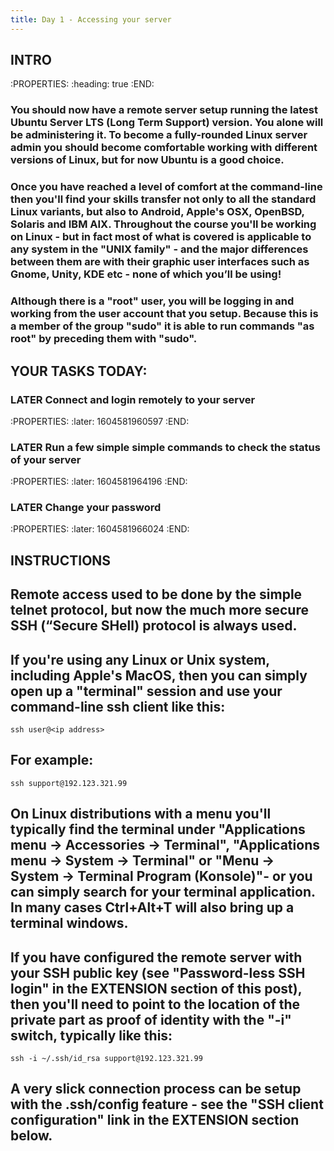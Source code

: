 ```yaml
---
title: Day 1 - Accessing your server
---
```


## INTRO
:PROPERTIES:
:heading: true
:END:
### You should now have a remote server setup running the latest Ubuntu Server LTS (Long Term Support) version. You alone will be administering it. To become a fully-rounded Linux server admin you should become comfortable working with different versions of Linux, but for now Ubuntu is a good choice.
### Once you have reached a level of comfort at the command-line then you'll find your skills transfer not only to all the standard Linux variants, but also to Android, Apple's OSX, OpenBSD, Solaris and IBM AIX. Throughout the course you'll be working on Linux - but in fact most of what is covered is applicable to any system in the "UNIX family" - and the major differences between them are with their graphic user interfaces such as Gnome, Unity, KDE etc - none of which you’ll be using!
### Although there is a "root" user, you will be logging in and working from the user account that you setup. Because this is a member of the group "sudo" it is able to run commands "as root" by preceding them with "sudo".
## YOUR TASKS TODAY:
### LATER Connect and login remotely to your server
:PROPERTIES:
:later: 1604581960597
:END:
### LATER Run a few simple simple commands to check the status of your server
:PROPERTIES:
:later: 1604581964196
:END:
### LATER Change your password
:PROPERTIES:
:later: 1604581966024
:END:
## INSTRUCTIONS
## Remote access used to be done by the simple telnet protocol, but now the much more secure SSH (“Secure SHell) protocol is always used.
## If you're using any Linux or Unix system, including Apple's MacOS, then you can simply open up a "terminal" session and use your command-line ssh client like this:
`ssh user@<ip address>`
## For example:
 `ssh support@192.123.321.99`
## On Linux distributions with a menu you'll typically find the terminal under "Applications menu -> Accessories -> Terminal", "Applications menu -> System -> Terminal" or "Menu -> System -> Terminal Program (Konsole)"- or you can simply search for your terminal application. In many cases Ctrl+Alt+T will also bring up a terminal windows.
## If you have configured the remote server with your SSH public key (see "Password-less SSH login" in the EXTENSION section of this post), then you'll need to point to the location of the private part as proof of identity with the "-i" switch, typically like this:

`ssh -i ~/.ssh/id_rsa support@192.123.321.99`
## A very slick connection process can be setup with the .ssh/config feature - see the "SSH client configuration" link in the EXTENSION section below.
##
